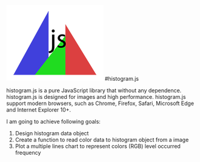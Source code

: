 !["histogram.js logo"](./logo.png)
#histogram.js

histogram.js is a pure JavaScript library that without any dependence. histogram.js is designed 
for images and high performance. histogram.js support modern browsers, such as Chrome, Firefox, 
Safari, Microsoft Edge and Internet Explorer 10+.

I am going to achieve following goals:

1. Design histogram data object
2. Create a function to read color data to histogram object from a image
3. Plot a multiple lines chart to represent colors (RGB) level occurred frequency